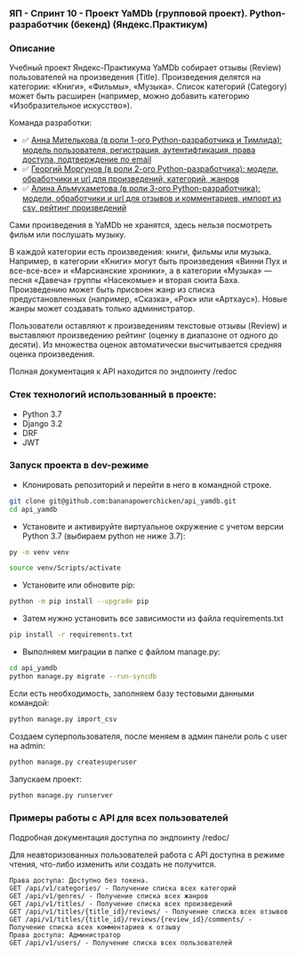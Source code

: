 ### ЯП - Спринт 10 - Проект YaMDb (групповой проект). Python-разработчик (бекенд) (Яндекс.Практикум)
### Описание
Учебный проект Яндекс-Практикума YaMDb собирает отзывы (Review) пользователей на произведения (Title).
Произведения делятся на категории: «Книги», «Фильмы», «Музыка».
Список категорий (Category) может быть расширен (например, можно добавить категорию «Изобразительное искусство»).

Команда разработки:
- :white_check_mark: [Анна Мителькова (в роли 1-ого Python-разработчика и Тимлида): модель пользователя, регистрация, аутентифтикация, права доступа, подтверждение по email](https://github.com/bananapowerchicken)
- :white_check_mark: [Георгий Моргунов (в роли 2-ого Python-разработчика): модели, обработчики и url для произведений, категорий, жанров](https://github.com/georgii265)
- :white_check_mark: [Алина Альмухаметова (в роли 3-ого Python-разработчика): модели, обработчики и url для отзывов и комментариев, импорт из csv, рейтинг произведений](https://github.com/AlmukhametovaAR)

Сами произведения в YaMDb не хранятся, здесь нельзя посмотреть фильм или послушать музыку.

В каждой категории есть произведения: книги, фильмы или музыка. Например, в категории «Книги» могут быть произведения «Винни Пух и все-все-все» и «Марсианские хроники», а в категории «Музыка» — песня «Давеча» группы «Насекомые» и вторая сюита Баха. Произведению может быть присвоен жанр из списка предустановленных (например, «Сказка», «Рок» или «Артхаус»). Новые жанры может создавать только администратор.

Пользователи оставляют к произведениям текстовые отзывы (Review) и выставляют произведению рейтинг (оценку в диапазоне от одного до десяти). Из множества оценок автоматически высчитывается средняя оценка произведения.

Полная документация к API находится по эндпоинту /redoc

### Стек технологий использованный в проекте:
- Python 3.7
- Django 3.2
- DRF
- JWT

### Запуск проекта в dev-режиме
- Клонировать репозиторий и перейти в него в командной строке.
```bash
git clone git@github.com:bananapowerchicken/api_yamdb.git
cd api_yamdb
```
  
- Установите и активируйте виртуальное окружение c учетом версии Python 3.7 (выбираем python не ниже 3.7):

```bash
py -m venv venv
```

```bash
source venv/Scripts/activate
```

- Установите или обновите pip:

```bash
python -m pip install --upgrade pip
```

- Затем нужно установить все зависимости из файла requirements.txt
  
```bash
pip install -r requirements.txt
```

- Выполняем миграции в папке с файлом manage.py:

```bash
cd api_yamdb
python manage.py migrate --run-syncdb
```

Если есть необходимость, заполняем базу тестовыми данными командой:

```bash
python manage.py import_csv
```

Создаем суперпользователя, после меняем в админ панели роль с user на admin:

```bash
python manage.py createsuperuser
```

Запускаем проект:

```bash
python manage.py runserver
```

### Примеры работы с API для всех пользователей

Подробная документация доступна по эндпоинту /redoc/

Для неавторизованных пользователей работа с API доступна в режиме чтения, что-либо изменить или создать не получится. 

```
Права доступа: Доступно без токена.
GET /api/v1/categories/ - Получение списка всех категорий
GET /api/v1/genres/ - Получение списка всех жанров
GET /api/v1/titles/ - Получение списка всех произведений
GET /api/v1/titles/{title_id}/reviews/ - Получение списка всех отзывов
GET /api/v1/titles/{title_id}/reviews/{review_id}/comments/ - Получение списка всех комментариев к отзыву
Права доступа: Администратор
GET /api/v1/users/ - Получение списка всех пользователей
```
